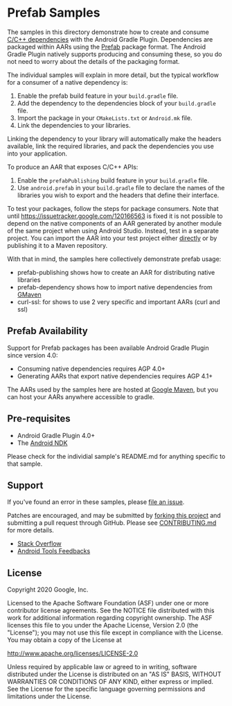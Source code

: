 Prefab Samples
==============
The samples in this directory demonstrate how to create and consume [C/C++
dependencies] with the Android Gradle Plugin. Dependencies are packaged within
AARs using the [Prefab] package format. The Android Gradle Plugin natively
supports producing and consuming these, so you do not need to worry about the
details of the packaging format.

The individual samples will explain in more detail, but the typical workflow for
a consumer of a native dependency is:

1. Enable the prefab build feature in your `build.gradle` file.
1. Add the dependency to the dependencies block of your `build.gradle` file.
1. Import the package in your `CMakeLists.txt` or `Android.mk` file.
1. Link the dependencies to your libraries.

Linking the dependency to your library will automatically make the headers
available, link the required libraries, and pack the dependencies you use into
your application.

To produce an AAR that exposes C/C++ APIs:

1. Enable the `prefabPublishing` build feature in your `build.gradle` file.
1. Use `android.prefab` in your `build.gradle` file to declare the names of the
libraries you wish to export and the headers that define their interface.

To test your packages, follow the steps for package consumers. Note that until
https://issuetracker.google.com/120166563 is fixed it is not possible to depend
on the native components of an AAR generated by another module of the same
project when using Android Studio. Instead, test in a separate project. You can
import the AAR into your test project either [directly](https://developer.android.com/studio/projects/android-library#AddDependency)
or by publishing it to a Maven repository.

With that in mind, the samples here collectively demonstrate prefab usage:

* prefab-publishing shows how to create an AAR for distributing native libraries
* prefab-dependency shows how to import native dependencies from [GMaven]
* curl-ssl: for shows to use 2 very specific and important AARs (curl and ssl)


[C/C++ dependencies]: https://developer.android.com/studio/build/native-dependencies?buildsystem=cmake&agpversion=4.0
[Prefab]: https://google.github.io/prefab
[the formal AAR documentations]: https://developer.android.com/studio/projects/android-library
[GMaven]:(https://maven.google.com/web/index.html?q=ndk#com.android.ndk.thirdparty)

Prefab Availability
-------------------

Support for Prefab packages has been available Android Gradle Plugin since version 4.0:
* Consuming native dependencies requires AGP 4.0+
* Generating AARs that export native dependencies requires AGP 4.1+

The AARs used by the samples here are hosted at [Google Maven], but you can
host your AARs anywhere accessible to gradle.

[Google Maven]: https://maven.google.com/web/index.html#com.android.ndk.thirdparty

Pre-requisites
--------------

* Android Gradle Plugin 4.0+
* The [Android NDK](https://developer.android.com/ndk/)

Please check for the individial sample's README.md for anything specific to that sample.


Support
-------
If you've found an error in these samples, please [file an issue](https://github.com/android/ndk-samples/issues/new).

Patches are encouraged, and may be submitted by [forking this project](https://github.com/android/ndk-samples/fork) and
submitting a pull request through GitHub. Please see [CONTRIBUTING.md](../CONTRIBUTING.md) for more details.

- [Stack Overflow](http://stackoverflow.com/questions/tagged/android-ndk)
- [Android Tools Feedbacks](http://tools.android.com/feedback)

License
-------
Copyright 2020 Google, Inc.

Licensed to the Apache Software Foundation (ASF) under one or more contributor
license agreements.  See the NOTICE file distributed with this work for
additional information regarding copyright ownership.  The ASF licenses this
file to you under the Apache License, Version 2.0 (the "License"); you may not
use this file except in compliance with the License.  You may obtain a copy of
the License at

  http://www.apache.org/licenses/LICENSE-2.0

Unless required by applicable law or agreed to in writing, software
distributed under the License is distributed on an "AS IS" BASIS, WITHOUT
WARRANTIES OR CONDITIONS OF ANY KIND, either express or implied.  See the
License for the specific language governing permissions and limitations under
the License.




